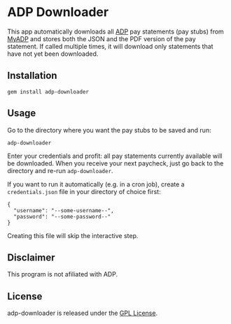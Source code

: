 ADP Downloader
==============

This app automatically downloads all [ADP][] pay statements (pay stubs)
from [MyADP][] and stores both the JSON and the PDF version of the pay
statement.  If called multiple times, it will download only statements
that have not yet been downloaded.

## Installation

    gem install adp-downloader


## Usage

Go to the directory where you want the pay stubs to be saved and run:

    adp-downloader

Enter your credentials and profit: all pay statements currently
available will be downloaded.  When you receive your next paycheck, just
go back to the directory and re-run `adp-downloader`.

If you want to run it automatically (e.g. in a cron job), create a
`credentials.json` file in your directory of choice first:

    {
      "username": "--some-username--",
      "password": "--some-password--"
    }

Creating this file will skip the interactive step.


## Disclaimer

This program is not afiliated with ADP.


## License

adp-downloader is released under the [GPL License][gpl].


[ADP]: https://www.adp.com/
[MyADP]: https://my.adp.com
[gpl]: https://www.gnu.org/licenses/gpl-3.0-standalone.html
